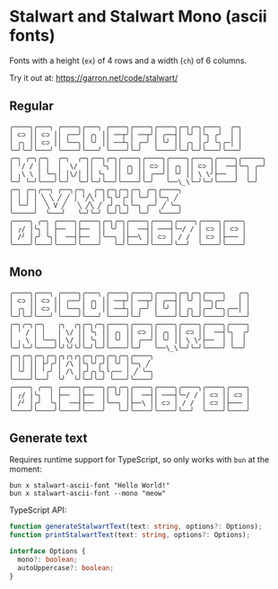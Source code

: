 # Stalwart and Stalwart Mono (ascii fonts)

Fonts with a height (`ex`) of 4 rows and a width (`ch`) of 6 columns.

Try it out at: <https://garron.net/code/stalwart/>

## Regular

````text-sample-regular
╭────╮╭───╮ ╭────╮╭───╮ ╭────╮╭────╮╭────╮╭─╮╭─╮╭───╮  ╭─╮
│ ⊂⊃ ││ ⊂⊃ ││ ╭──╯│ ╭╮ ││ ──┬╯│ ──┬╯│ ╭──┤│ ╰╯ │╰╮ ╭╯  │ │
│ ╭╮ ││ ⊂⊃ ││ ╰──╮│ ╰╯ ││ ──┴╮│ ╭─╯ │ ╰╯ ││ ╭╮ │╭╯ ╰╮╭─│ │
╰─╯╰─╯╰───╯ ╰────╯╰───╯ ╰────╯╰─╯   ╰────╯╰─╯╰─╯╰───╯╰───╯
╭─╮ ╭─╮╭─╮  ╭─╮  ╭─╮╭──╮╭─╮╭────╮╭────╮╭────╮╭────╮╭────╮╭─────╮
│ ╵/ / │ │  │  \/  ││  ╰╮ ││ ╭╮ ││ ⊂⊃ ││ ╭╮ ││ ⊂⊃ ││  ──┤╰─╮ ╭─╯
│ ╷\ \ │ ╰─╮│ │\/│ ││ ╰╮  ││ ╰╯ ││ ╭──╯│ ╰╯ ││ \ \╯├──  │  │ │  
╰─╯ ╰─╯╰───╯╰─╯  ╰─╯╰─╯╰──╯╰────╯╰─╯   ╰──\_\╰─╯╰─╯╰────╯  ╰─╯  
╭─╮ ╭─╮╭──╮ ╭──╮╭─╮  ╭─╮╭─╮╭─╮╭─╮ ╭─╮╭────╮
│ │ │ │ ╲ ╲ ╱ ╱ │ ╵╱╲╵ │╰╮╰╯╭╯│ ╰─╯ │╰─╮ ╱ 
│ ╰─╯ │  ╲ V ╱   ╲ ╱╲ ╱ ╭╯╭╮╰╮╰─╮ ╭─╯ ╱ ╰─╮
╰─────╯  ╰───╯   ╰─╯╰─╯ ╰─╯╰─╯  ╰─╯  ╰────╯
╭────╮ ╭─╮ ╭────╮╭────╮╭─╮╭─╮╭────╮╭────╮╭────╮╭────╮╭────╮
│ ╭/ │╰╮ │ ├──  │├──  ││ ╰╯ ││  ──┤│ ───┤╰─/ / │ ⊂⊃ ││ ⊂⊃ │
│ /╯ │╭╯ ╰╮│  ──┤├──  │╰──╮ │├──\ ││ ⊂⊃ │ / /  │ ⊂⊃ │├─── │
╰────╯╰───╯╰────╯╰────╯   ╰─╯╰────╯╰────╯╰──╯  ╰────╯╰────╯
````

## Mono

````text-sample-mono
╭────╮╭───╮ ╭────╮╭───╮ ╭────╮╭────╮╭────╮╭─╮╭─╮╭────╮   ╭─╮
│ ⊂⊃ ││ ⊂⊃ ││ ╭──╯│ ╭╮ ││ ──┬╯│ ──┬╯│ ╭──┤│ ╰╯ │╰─╮╭─╯   │ │
│ ╭╮ ││ ⊂⊃ ││ ╰──╮│ ╰╯ ││ ──┴╮│ ╭─╯ │ ╰╯ ││ ╭╮ │╭─╯╰─╮╭──│ │
╰─╯╰─╯╰───╯ ╰────╯╰───╯ ╰────╯╰─╯   ╰────╯╰─╯╰─╯╰────╯╰────╯
╭─╮╭─╮╭─╮   ╭╮  ╭╮╭─╮╭─╮╭────╮╭────╮╭────╮╭────╮╭────╮╭────╮
│ ╵ / │ │   │ \/ ││ ╰╮ ││ ╭╮ ││ ⊂⊃ ││ ╭╮ ││ ⊂⊃ ││  ──┤╰╮  ╭╯
│ ╷ \ │ ╰──╮│ \/ ││ ╰╮ ││ ╰╯ ││ ╭──╯│ ╰╯ ││ \ \╯├──  │ │  │ 
╰─╯╰─╯╰────╯╰╯╰╯╰╯╰─╯╰─╯╰────╯╰─╯   ╰──\_\╰─╯╰─╯╰────╯ ╰──╯ 
╭─╮╭─╮╭─╮╭─╮╭╮╭╮╭╮╭─╮╭─╮╭─╮╭─╮╭────╮
│ ││ ││ ├╯╭╯│ /\ │╰╮╰╯╭╯│ ╰╯ │╰─╮ ╱ 
│ ╰╯ ││ ╵╭╯ │ /\ │╭╯╭╮╰╮╰╭── │ ╱ ╰─╮
╰────╯╰──╯  ╰╯  ╰╯╰─╯╰─╯ ╰───╯╰────╯
╭────╮ ╭──╮ ╭────╮╭────╮╭─╮╭─╮╭────╮╭────╮╭────╮╭────╮╭────╮
│ ╭/ │╰╮  │ ├──  │├──  ││ ╰╯ ││  ──┤│ ───┤╰─/ / │ ⊂⊃ ││ ⊂⊃ │
│ /╯ │╭╯  ╰╮│  ──┤├──  │╰──╮ │├──\ ││ ⊂⊃ │ / /  │ ⊂⊃ │├─── │
╰────╯╰────╯╰────╯╰────╯   ╰─╯╰────╯╰────╯╰──╯  ╰────╯╰────╯
````

## Generate text

Requires runtime support for TypeScript, so only works with `bun` at the moment:

```shell
bun x stalwart-ascii-font "Hello World!"
bun x stalwart-ascii-font --mono "meow"
```

TypeScript API:

```ts
function generateStalwartText(text: string, options?: Options);
function printStalwartText(text: string, options?: Options);

interface Options {
  mono?: boolean;
  autoUppercase?: boolean;
}
```

